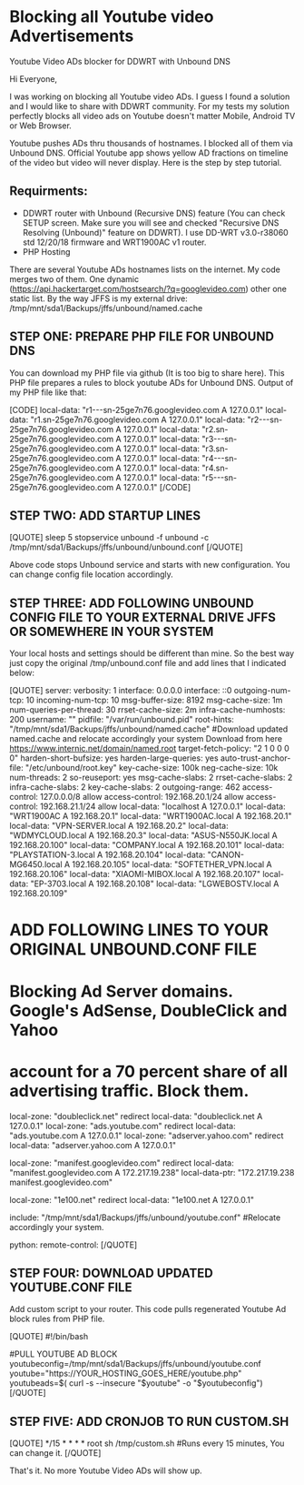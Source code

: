 # Blocking all Youtube video Advertisements
Youtube Video ADs blocker for DDWRT with Unbound DNS

Hi Everyone,

I was working on blocking all Youtube video ADs. I guess I found a solution and I would like to share with DDWRT community. For my tests my solution perfectly blocks all video ads on Youtube doesn't matter Mobile, Android TV or Web Browser.

Youtube pushes ADs thru thousands of hostnames. I blocked all of them via Unbound DNS. Official Youtube app shows yellow AD fractions on timeline of the video but video will never display. Here is the step by step tutorial.

## Requirments:

* DDWRT router with Unbound (Recursive DNS) feature (You can check SETUP screen. Make sure you will see and checked "Recursive DNS Resolving (Unbound)" feature on DDWRT). I use DD-WRT v3.0-r38060 std 12/20/18 firmware and WRT1900AC v1 router.
* PHP Hosting

There are several Youtube ADs hostnames lists on the internet. My code merges two of them. One dynamic (https://api.hackertarget.com/hostsearch/?q=googlevideo.com) other one static list. By the way JFFS is my external drive:
/tmp/mnt/sda1/Backups/jffs/unbound/named.cache


## STEP ONE: PREPARE PHP FILE FOR UNBOUND DNS

You can download my PHP file via github (It is too big to share here). This PHP file prepares a rules to block youtube ADs for Unbound DNS. Output of my PHP file like that:

[CODE]
local-data: "r1---sn-25ge7n76.googlevideo.com A 127.0.0.1"
local-data: "r1.sn-25ge7n76.googlevideo.com A 127.0.0.1"
local-data: "r2---sn-25ge7n76.googlevideo.com A 127.0.0.1"
local-data: "r2.sn-25ge7n76.googlevideo.com A 127.0.0.1"
local-data: "r3---sn-25ge7n76.googlevideo.com A 127.0.0.1"
local-data: "r3.sn-25ge7n76.googlevideo.com A 127.0.0.1"
local-data: "r4---sn-25ge7n76.googlevideo.com A 127.0.0.1"
local-data: "r4.sn-25ge7n76.googlevideo.com A 127.0.0.1"
local-data: "r5---sn-25ge7n76.googlevideo.com A 127.0.0.1"
[/CODE]

## STEP TWO: ADD STARTUP LINES

[QUOTE]
sleep 5
stopservice unbound -f
unbound -c /tmp/mnt/sda1/Backups/jffs/unbound/unbound.conf
[/QUOTE]

Above code stops Unbound service and starts with new configuration. You can change config file location accordingly. 

## STEP THREE: ADD FOLLOWING UNBOUND CONFIG FILE TO YOUR EXTERNAL DRIVE JFFS OR SOMEWHERE IN YOUR SYSTEM

Your local hosts and settings should be different than mine. So the best way just copy the original /tmp/unbound.conf file and add lines that I indicated below:

[QUOTE]
server:
verbosity: 1
interface: 0.0.0.0
interface: ::0
outgoing-num-tcp: 10
incoming-num-tcp: 10
msg-buffer-size: 8192
msg-cache-size: 1m
num-queries-per-thread: 30
rrset-cache-size: 2m
infra-cache-numhosts: 200
username: ""
pidfile: "/var/run/unbound.pid"
root-hints: "/tmp/mnt/sda1/Backups/jffs/unbound/named.cache" #Download updated named.cache and relocate accordingly your system Download from here https://www.internic.net/domain/named.root
target-fetch-policy: "2 1 0 0 0 0"
harden-short-bufsize: yes
harden-large-queries: yes
auto-trust-anchor-file: "/etc/unbound/root.key"
key-cache-size: 100k
neg-cache-size: 10k
num-threads: 2
so-reuseport: yes
msg-cache-slabs: 2
rrset-cache-slabs: 2
infra-cache-slabs: 2
key-cache-slabs: 2
outgoing-range: 462
access-control: 127.0.0.0/8 allow
access-control: 192.168.20.1/24 allow
access-control: 192.168.21.1/24 allow
local-data: "localhost A 127.0.0.1"
local-data: "WRT1900AC A 192.168.20.1"
local-data: "WRT1900AC.local A 192.168.20.1"
local-data: "VPN-SERVER.local A 192.168.20.2"
local-data: "WDMYCLOUD.local A 192.168.20.3"
local-data: "ASUS-N550JK.local A 192.168.20.100"
local-data: "COMPANY.local A 192.168.20.101"
local-data: "PLAYSTATION-3.local A 192.168.20.104"
local-data: "CANON-MG6450.local A 192.168.20.105"
local-data: "SOFTETHER_VPN.local A 192.168.20.106"
local-data: "XIAOMI-MIBOX.local A 192.168.20.107"
local-data: "EP-3703.local A 192.168.20.108"
local-data: "LGWEBOSTV.local A 192.168.20.109"

# ADD FOLLOWING LINES TO YOUR ORIGINAL UNBOUND.CONF FILE

# Blocking Ad Server domains. Google's AdSense, DoubleClick and Yahoo
# account for a 70 percent share of all advertising traffic. Block them.
local-zone: "doubleclick.net" redirect
local-data: "doubleclick.net A 127.0.0.1"
local-zone: "ads.youtube.com" redirect
local-data: "ads.youtube.com A 127.0.0.1"
local-zone: "adserver.yahoo.com" redirect
local-data: "adserver.yahoo.com A 127.0.0.1"

local-zone: "manifest.googlevideo.com" redirect
local-data: "manifest.googlevideo.com A 172.217.19.238"
local-data-ptr: "172.217.19.238 manifest.googlevideo.com"

local-zone: "1e100.net" redirect
local-data: "1e100.net A 127.0.0.1"

include: "/tmp/mnt/sda1/Backups/jffs/unbound/youtube.conf" #Relocate accordingly your system.


python:
remote-control:
[/QUOTE]

## STEP FOUR: DOWNLOAD UPDATED YOUTUBE.CONF FILE

Add custom script to your router. This code pulls regenerated Youtube Ad block rules from PHP file.

[QUOTE]
#!/bin/bash

#PULL YOUTUBE AD BLOCK
youtubeconfig=/tmp/mnt/sda1/Backups/jffs/unbound/youtube.conf
youtube="https://YOUR_HOSTING_GOES_HERE/youtube.php" 
youtubeads=$( curl -s --insecure "$youtube" -o  "$youtubeconfig")
[/QUOTE]

## STEP FIVE: ADD CRONJOB TO RUN CUSTOM.SH
[QUOTE]
*/15 * * * * root sh /tmp/custom.sh #Runs every 15 minutes, You can change it.
[/QUOTE]

That's it. No more Youtube Video ADs will show up.

